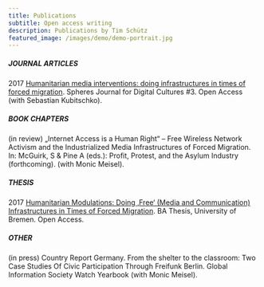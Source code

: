 ```yaml
---
title: Publications
subtitle: Open access writing
description: Publications by Tim Schütz
featured_image: /images/demo/demo-portrait.jpg
---
```


##### JOURNAL ARTICLES

2017 [Humanitarian media interventions: doing infrastructures in times of forced migration](http://spheres-journal.org/humanitarian-media-intervention-infrastructuring-in-times-of-forced-migration/). Spheres Journal for Digital Cultures #3. Open Access (with Sebastian Kubitschko).
 

##### BOOK CHAPTERS

(in review) „Internet Access is a Human Right“ – Free Wireless Network Activism and the Industrialized Media Infrastructures of Forced Migration. In: McGuirk, S & Pine A (eds.): Profit, Protest, and the Asylum Industry (forthcoming). (with Monic Meisel).
 

##### THESIS

2017 [Humanitarian Modulations: Doing ‚Free‘ (Media and Communication) Infrastructures in Times of Forced Migration](http://nbn-resolving.de/urn:nbn:de:gbv:46-00106066-16). BA Thesis, University of Bremen. Open Access.

 
##### OTHER
(in press) Country Report Germany. From the shelter to the classroom: Two Case Studies Of Civic Participation Through Freifunk Berlin. Global Information Society Watch Yearbook (with Monic Meisel).


